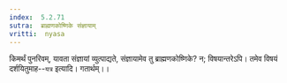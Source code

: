 ```yaml
---
index:  5.2.71
sutra:  ब्राह्मणकोष्णिके संज्ञायाम्
vritti:  nyasa
---
```


किमर्थं पुनरिवम्, यावता संज्ञायां व्युत्पाद्यते, संज्ञायामेव तु ब्राह्मणकोष्णिके? न; विषयान्तरेऽपि। तमेव विषयं दर्शयितुमाह--`यत्र` इत्यादि। गतार्थम्।।

